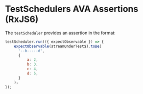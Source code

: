 # TestSchedulers AVA Assertions (RxJS6)

The `testScheduler` provides an assertion in the format:
```js
testScheduler.run(({ expectObservable }) => {
    expectObservable(streamUnderTest$).toBe(
      '--b-----d',
      {
          a: 2,
          b: 3,
          c: 4,
          d: 5,
      }
    );
});
```
